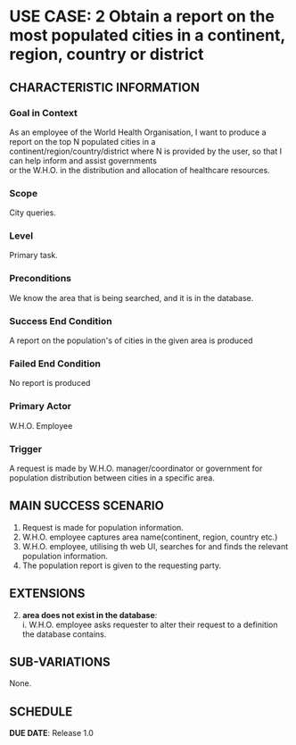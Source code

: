 # USE CASE: 2 Obtain a report on the most populated cities in a continent, region, country or district

## CHARACTERISTIC INFORMATION

### Goal in Context


As an employee of the World Health Organisation, I want to produce a report on the top N
populated cities in a <br> continent/region/country/district where N is provided by the user,
so that I can help inform and assist governments <br> or the W.H.O. in the distribution and
allocation of healthcare resources. 

### Scope

City queries.

### Level

Primary task.

### Preconditions

We know the area that is being searched, and it is in the database.

### Success End Condition

A report on the population's of cities in the given area is produced

### Failed End Condition

No report is produced

### Primary Actor

W.H.O. Employee

### Trigger

A request is made by W.H.O. manager/coordinator or government for population
distribution between cities in a specific area.

## MAIN SUCCESS SCENARIO

1. Request is made for population information.
2. W.H.O. employee captures area name(continent, region, country etc.)
3. W.H.O. employee, utilising th web UI, searches for and finds the relevant 
   population information.
4. The population report is given to the requesting party.

## EXTENSIONS

2. **area does not exist in the database**:
   <br>i. W.H.O. employee asks requester to alter their request to a definition the
       database contains.

## SUB-VARIATIONS

None.

## SCHEDULE

**DUE DATE**: Release 1.0

